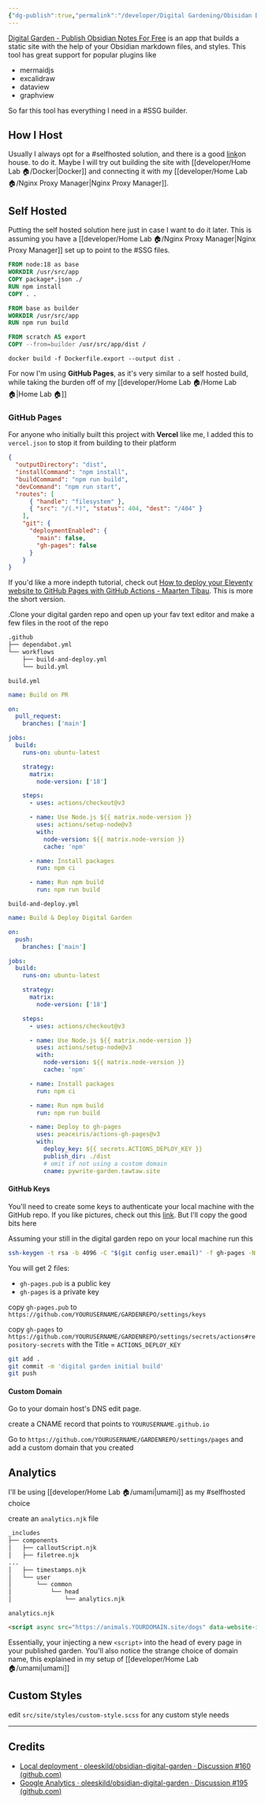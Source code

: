 ```yaml
---
{"dg-publish":true,"permalink":"/developer/Digital Gardening/Obisidan Digital Garden/","tags":["html","SSG","obsidian","markdown","#selfhosted"]}
---
```


[Digital Garden - Publish Obsidian Notes For Free](https://dg-docs.ole.dev/) is an app that builds a static site with the help of your Obsidian markdown files, and styles. This tool has great support for popular plugins like 
- mermaidjs
- excalidraw
- dataview
- graphview

So far this tool has everything I need in a #SSG builder. 

## How I Host

Usually I always opt for a #selfhosted solution, and there is a good [link](https://github.com/oleeskild/obsidian-digital-garden/discussions/160#discussioncomment-7153146)on house. to do it. Maybe I will try out building the site with [[developer/Home Lab 🏠/Docker\|Docker]] and connecting it with my [[developer/Home Lab 🏠/Nginx Proxy Manager\|Nginx Proxy Manager]]. 

## Self Hosted

Putting the self hosted solution here just in case I want to do it later. This is assuming you have a [[developer/Home Lab 🏠/Nginx Proxy Manager\|Nginx Proxy Manager]] set up to point to the #SSG files.

```dockerfile
FROM node:18 as base
WORKDIR /usr/src/app
COPY package*.json ./
RUN npm install
COPY . .

FROM base as builder
WORKDIR /usr/src/app
RUN npm run build

FROM scratch AS export
COPY --from=builder /usr/src/app/dist /
```

```shell
docker build -f Dockerfile.export --output dist .
```

For now I'm using **GitHub Pages**, as it's very similar to a self hosted build, while taking the burden off of my [[developer/Home Lab 🏠/Home Lab 🏠\|Home Lab 🏠]]

### GitHub Pages

For anyone who initially built this project with **Vercel** like me, I added this to `vercel.json` to stop it from building to their platform

```json
{
  "outputDirectory": "dist",
  "installCommand": "npm install",
  "buildCommand": "npm run build",
  "devCommand": "npm run start",
  "routes": [
      { "handle": "filesystem" },
      { "src": "/(.*)", "status": 404, "dest": "/404" }
    ],
    "git": {
      "deploymentEnabled": {
        "main": false,
        "gh-pages": false
      }
    }
}
```

If you'd like a more indepth tutorial, check out [How to deploy your Eleventy website to GitHub Pages with GitHub Actions - Maarten Tibau](https://maarten.be/blog/20220730/how-to-deploy-your-eleventy-website-to-github-pages-with-github-actions/). This is more the short version.

.Clone your digital garden repo and open up your fav text editor and make a few files in the root of the repo

```bash
.github
├── dependabot.yml
└── workflows
    ├── build-and-deploy.yml
    └── build.yml
```

`build.yml`
```yml
name: Build on PR

on:
  pull_request:
    branches: ['main']

jobs:
  build:
    runs-on: ubuntu-latest

    strategy:
      matrix:
        node-version: ['18']

    steps:
      - uses: actions/checkout@v3

      - name: Use Node.js ${{ matrix.node-version }}
        uses: actions/setup-node@v3
        with:
          node-version: ${{ matrix.node-version }}
          cache: 'npm'

      - name: Install packages
        run: npm ci

      - name: Run npm build
        run: npm run build
```

`build-and-deploy.yml`
```yml
name: Build & Deploy Digital Garden

on:
  push:
    branches: ['main']

jobs:
  build:
    runs-on: ubuntu-latest

    strategy:
      matrix:
        node-version: ['18']

    steps:
      - uses: actions/checkout@v3

      - name: Use Node.js ${{ matrix.node-version }}
        uses: actions/setup-node@v3
        with:
          node-version: ${{ matrix.node-version }}
          cache: 'npm'

      - name: Install packages
        run: npm ci

      - name: Run npm build
        run: npm run build

      - name: Deploy to gh-pages
        uses: peaceiris/actions-gh-pages@v3
        with:
          deploy_key: ${{ secrets.ACTIONS_DEPLOY_KEY }}
          publish_dir: ./dist
          # omit if not using a custom domain
          cname: pywrite-garden.tawtaw.site
```

#### GitHub Keys

You'll need to create some keys to authenticate your local machine with the GitHub repo. If you like pictures, check out this [link](https://github.com/peaceiris/actions-gh-pages#️-create-ssh-deploy-key). But I'll copy the good bits here

Assuming your still in the digital garden repo on your local machine run this

```bash
ssh-keygen -t rsa -b 4096 -C "$(git config user.email)" -f gh-pages -N ""
```

You will get 2 files:

- `gh-pages.pub` is a public key
- `gh-pages` is a private key

copy `gh-pages.pub` to `https://github.com/YOURUSERNAME/GARDENREPO/settings/keys`

copy `gh-pages` to `https://github.com/YOURUSERNAME/GARDENREPO/settings/secrets/actions#repository-secrets` with the Title = `ACTIONS_DEPLOY_KEY`

```bash
git add .
git commit -m 'digital garden initial build'
git push
```

#### Custom Domain

Go to your domain host's DNS edit page. 

create a CNAME record that points to `YOURUSERNAME.github.io`

Go to `https://github.com/YOURUSERNAME/GARDENREPO/settings/pages` and add a custom domain that you created
## Analytics

I'll be using [[developer/Home Lab 🏠/umami\|umami]] as my #selfhosted choice

create an `analytics.njk` file 

```bash
_includes
├── components
│   ├── calloutScript.njk
│   ├── filetree.njk
...
│   ├── timestamps.njk
│   └── user
│       └── common
│           └── head
│               └── analytics.njk
```

`analytics.njk`
```html
<script async src="https://animals.YOURDOMAIN.site/dogs" data-website-id="fa4f8c5b-***"></script>
```

Essentially, your injecting a new `<script>` into the head of every page in your published garden. You'll also notice the strange choice of domain name, this explained in my setup of [[developer/Home Lab 🏠/umami\|umami]]

## Custom Styles

edit `src/site/styles/custom-style.scss` for any custom style needs

---
## Credits
- [Local deployment · oleeskild/obsidian-digital-garden · Discussion #160 (github.com)](https://github.com/oleeskild/obsidian-digital-garden/discussions/160)
- [Google Analytics · oleeskild/obsidian-digital-garden · Discussion #195 (github.com)](https://github.com/oleeskild/obsidian-digital-garden/discussions/195)